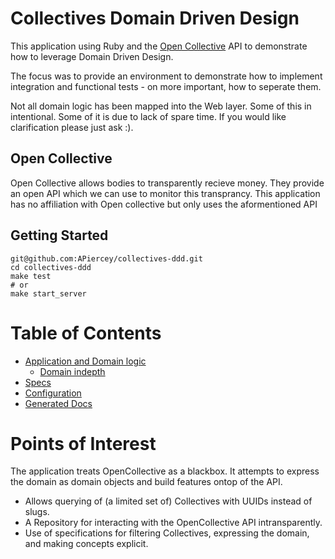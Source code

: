 # Collectives Domain Driven Design
This application using Ruby and the [Open Collective](https://opencollective.com/) API to demonstrate how to leverage Domain Driven Design.

The focus was to provide an environment to demonstrate how to implement integration and functional tests - on more important, how to seperate them.

Not all domain logic has been mapped into the Web layer. Some of this in intentional. Some of it is due to lack of spare time. If you would like clarification please just ask :).


## Open Collective
Open Collective allows bodies to transparently recieve money. They provide an open API which we can use to monitor this transprancy. This application has no affiliation with Open collective but only uses the aformentioned API

## Getting Started
```
git@github.com:APiercey/collectives-ddd.git
cd collectives-ddd
make test
# or
make start_server
```

# Table of Contents
- [ Application and Domain logic ]( lib/ )
  - [ Domain indepth ]( lib/domain/ )
- [ Specs ]( spec/ )
- [ Configuration ]( config/ )
- [ Generated Docs ]( docs.txt )

# Points of Interest
The application treats OpenCollective as a blackbox. It attempts to express the domain as domain objects and build features ontop of the API.

- Allows querying of (a limited set of) Collectives with UUIDs instead of slugs.
- A Repository for interacting with the OpenCollective API intransparently.
- Use of specifications for filtering Collectives, expressing the domain, and making concepts explicit.
